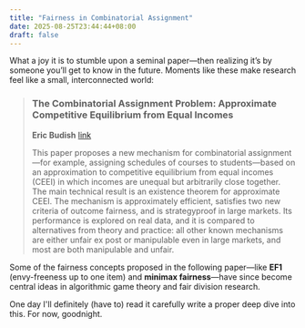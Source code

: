 ```yaml
---
title: "Fairness in Combinatorial Assignment"
date: 2025-08-25T23:44:44+08:00
draft: false
---
```


What a joy it is to stumble upon a seminal paper—then realizing it’s by someone you’ll get to know in the future. Moments like these make research feel like a small, interconnected world:

> ### The Combinatorial Assignment Problem: Approximate Competitive Equilibrium from Equal Incomes
>
> **Eric Budish** [link](https://doi.org/10.1086/664613)
>
> This paper proposes a new mechanism for combinatorial assignment—for example, assigning schedules of courses to students—based on an approximation to competitive equilibrium from equal incomes (CEEI) in which incomes are unequal but arbitrarily close together. The main technical result is an existence theorem for approximate CEEI. The mechanism is approximately efficient, satisfies two new criteria of outcome fairness, and is strategyproof in large markets. Its performance is explored on real data, and it is compared to alternatives from theory and practice: all other known mechanisms are either unfair ex post or manipulable even in large markets, and most are both manipulable and unfair.

Some of the fairness concepts proposed in the following paper—like **EF1** (envy-freeness up to one item) and **minimax fairness**—have since become central ideas in algorithmic game theory and fair division research.

One day I'll definitely (have to) read it carefully write a proper deep dive into this. For now, goodnight.

